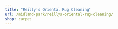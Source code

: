 ```yaml
---
title: "Reilly's Oriental Rug Cleaning"
url: /midland-park/reillys-oriental-rug-cleaning/
shop: carpet
---
```

